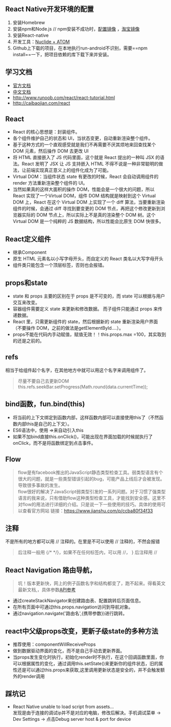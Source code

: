 
## React Native开发环境的配置
1. 安装Homebrew
2. 安装npm和Node.js // npm安装不成功时，[配置镜像](https://blog.csdn.net/csdnear/article/details/79185856)  ，[淘宝镜像](https://npm.taobao.org/)
3. 安装React-native
4. 开发工具：[Nuclide + ATOM](https://blog.csdn.net/nimeghbia/article/details/82381482)
5. Github上下载的项目，在本地执行run-android不识别，需要==npm install==一下，把项目依赖的库下载下来并安装。

## 学习文档
- [官方文档](http://facebook.github.io/react-native/docs/tutorial)   
- [中文文档](https://reactnative.cn/docs/getting-started/)
- http://www.runoob.com/react/react-tutorial.html
- http://caibaojian.com/react

## React
- React 的核心思想是：封装组件。
- 各个组件维护自己的状态和 UI，当状态变更，自动重新渲染整个组件。
- 基于这种方式的一个直观感受就是我们不再需要不厌其烦地来回查找某个 DOM 元素，然后操作 DOM 去更改 UI
- 将 HTML 直接嵌入了 JS 代码里面，这个就是 React 提出的一种叫 JSX 的语法。React 发明了 JSX 让 JS 支持嵌入 HTML 不得不说是一种非常聪明的做法，让前端实现真正意义上的组件化成为了可能。
- Virtual DOM：当组件状态 state 有更改的时候，React 会自动调用组件的 render 方法重新渲染整个组件的 UI。
- 当然如果真的这样大面积的操作 DOM，性能会是一个很大的问题，所以 React 实现了一个Virtual DOM，组件 DOM 结构就是映射到这个 Virtual DOM 上，React 在这个 Virtual DOM 上实现了一个 diff 算法，当要重新渲染组件的时候，会通过 diff 寻找到要变更的 DOM 节点，再把这个修改更新到浏览器实际的 DOM 节点上，所以实际上不是真的渲染整个 DOM 树。这个 Virtual DOM 是一个纯粹的 JS 数据结构，所以性能会比原生 DOM 快很多。


## React定义组件
- 继承Component
- 原生 HTML 元素名以小写字母开头，而自定义的 React 类名以大写字母开头
- 组件类只能包含一个顶层标签，否则也会报错。

## props和state
- state 和 props 主要的区别在于 props 是不可变的，而 state 可以根据与用户交互来改变。
- 容器组件需要定义 state 来更新和修改数据。 而子组件只能通过 props 来传递数据。
- React 里，只需更新组件的 state，然后根据新的 state 重新渲染用户界面（不要操作 DOM，之前的做法是getElementById....）。
- props不能在代码内手动赋值，赋值无效！！this.props.max =100，其实取到的还是之前的。
    

## refs 
相当于给组件起个名字，在其他地方中就可以用这个名字来调用组件了。 
> 尽量不要自己去更新DOM  
this.refs.seekBar.setProgress(Math.round(data.currentTime));


## bind函数，fun.bind(this) 
- 将当前的上下文绑定到函数内部，这样函数内部可以直接使用this了（不然函数内部this是自己的上下文）。
- ES6语法中，使用 =>来自动引入this
- 如果不加bind直接this.onClick()，可能出现在界面加载的时候就执行了onClick，而不是将函数绑定到点击事件。

## Flow
> flow是有facebook推出的JavaScript静态类型检查工具。弱类型语言有个很大的问题，就是一些类型错误引起的bug，可能产品上线后才会被发现。导致很多事故的发生。  
flow很好的解决了JavaScript弱类型引发的一系列问题。对于习惯了强类型语言的我来说，只有借助flow这种类型检查工具，才能找到安全感。这里不对flow的用法进行详细的介绍。只是说一下一些使用的技巧。具体的使用可以查看官方网站    链接：https://www.jianshu.com/p/ccba80f34f33


## 注释
不是所有的地方都可以用 // 注释的。在<View></View>里是不可以使用 // 注释的，不然会报错
>后注释一般用 {/* */}，如果不在任何标签内，可以用 //， } 后注释用 //


## React Navigation 路由导航，
> 坑！版本更新快，网上的例子函数名字和结构都变了，跑不起来。得看英文最新文档,，具体参数[API参考](https://reactnavigation.org/docs/en/navigation-prop.html)

- 通过createStackNavigator来创建路由表、配置跳转后页面信息。
- 在所有页面中可通过this.props.navigation访问到导航对象。
- 通过navigation.navigate('路由名',{携带参数})进行跳转。



## react中父级props改变，更新子级state的多种方法
- 推荐使用：componentWillReceiveProps
- 做到数据驱动界面的变化，而不是自己手动去更新界面。
- 当props发生变化时执行，初始化render时不执行，在这个回调函数里面，你可以根据属性的变化，通过调用this.setState()来更新你的组件状态，旧的属性还是可以通过this.props来获取,这里调用更新状态是安全的，并不会触发额外的render调用


## 踩坑记
- React Native unable to load script from assets...  
发现是由于连接的调试ip并不是对应的电脑，修改后解决。手机调试菜单 -> Dev Settings -> 点击Debug server host & port for device






















